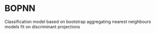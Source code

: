 # BOPNN
Classification model based on bootstrap aggregating nearest neighbours models fit on discriminant projections
